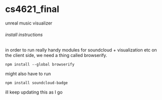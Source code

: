 # cs4621_final
unreal music visualizer

###### install instructions

in order to run really handy modules for soundcloud + visualization etc on the client side, we need a thing called browserify.

`npm install --global browserify`

might also have to run

`npm install soundcloud-badge`

ill keep updating this as I go
